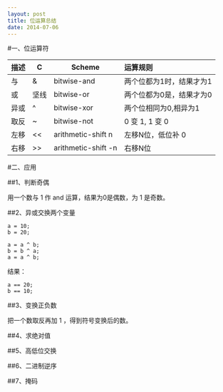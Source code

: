 ```yaml
---
layout: post
title: 位运算总结
date: 2014-07-06
---
```


#一、位运算符

|描述   |C    |Scheme|运算规则|
| :--- | --- | --- | :--- |
|与    | &    | bitwise-and | 两个位都为1时，结果才为1|
|或    | 坚线  | bitwise-or  | 两个位都为0是，结果才为0|
|异或  | ^     | bitwise-xor | 两个位相同为0,相异为1  |
|取反   | ~    | bitwise-not | 0 变 1, 1 变 0      |
|左移   | <<   | arithmetic-shift n| 左移N位，低位补 0 |
|右移   | >>   | arithmetic-shift -n | 右移N位 |


#二、应用

##1、判断奇偶

用一个数与 1 作 and 运算，结果为0是偶数，为 1 是奇数。


##2、异或交换两个变量

```
a = 10;
b = 20;

a = a ^ b;
b = b ^ a;
a = a ^ b;
```

结果：

```
a == 20;
b == 10;
```

##3、变换正负数

把一个数取反再加 1 ，得到符号变换后的数。

##4、求绝对值

##5、高低位交换

##6、二进制逆序

##7、掩码